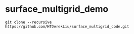 # surface_multigrid_demo
 
`git clone --recursive https://github.com/HTDerekLiu/surface_multigrid_code.git`